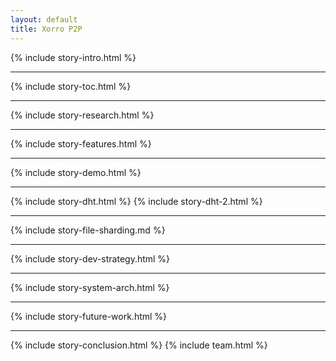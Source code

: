 ```yaml
---
layout: default
title: Xorro P2P
---
```


{% include story-intro.html %}

<hr />

{% include story-toc.html %}

<hr />

{% include story-research.html %}

<hr />

{% include story-features.html %}

<hr />

{% include story-demo.html %}

<hr />

{% include story-dht.html %}
{% include story-dht-2.html %}

<hr />

{% include story-file-sharding.md %}

<hr>

{% include story-dev-strategy.html %}

<hr />

{% include story-system-arch.html %}

<hr />

{% include story-future-work.html %}

<hr>

{% include story-conclusion.html %}
{% include team.html %}


